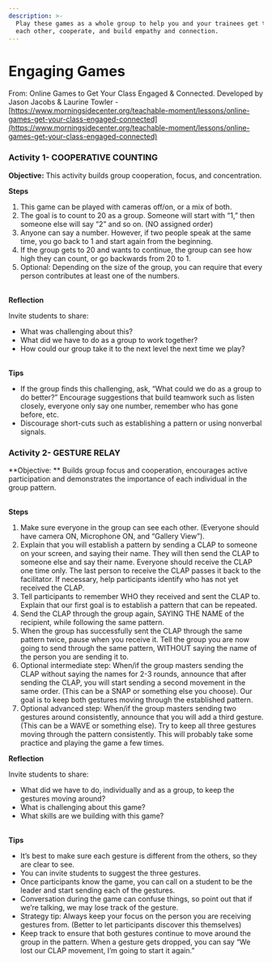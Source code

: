 ```yaml
---
description: >-
  Play these games as a whole group to help you and your trainees get to know
  each other, cooperate, and build empathy and connection.
---
```


# Engaging Games

From: Online Games to Get Your Class Engaged & Connected. Developed by Jason Jacobs & Laurine Towler - [https://www.morningsidecenter.org/teachable-moment/lessons/online-games-get-your-class-engaged-connected](https://www.morningsidecenter.org/teachable-moment/lessons/online-games-get-your-class-engaged-connected)



### Activity 1- COOPERATIVE COUNTING &#x20;

**Objective:** This activity builds group cooperation, focus, and concentration.\
&#x20;

**Steps**

1. This game can be played with cameras off/on, or a mix of both. \
   &#x20;
2. The goal is to count to 20 as a group. Someone will start with “1,” then someone else will say “2” and so on. (NO assigned order)\
   &#x20;
3. Anyone can say a number. However, if two people speak at the same time, you go back to 1 and start again from the beginning.\
   &#x20;
4. If the group gets to 20 and wants to continue, the group can see how high they can count, or go backwards from 20 to 1.\
   &#x20;
5. Optional: Depending on the size of the group, you can require that every person contributes at least one of the numbers. &#x20;

\
**Reflection**

Invite students to share:

* What was challenging about this? &#x20;
* What did we have to do as a group to work together? &#x20;
* How could our group take it to the next level the next time we play?

\
**Tips**

* If the group finds this challenging, ask, “What could we do as a group to do better?” Encourage suggestions that build teamwork such as listen closely, everyone only say one number, remember who has gone before, etc. &#x20;
* Discourage short-cuts such as establishing a pattern or using nonverbal signals.





### Activity 2- GESTURE RELAY &#x20;

**Objective: ** Builds group focus and cooperation, encourages active participation and demonstrates the importance of each individual in the group pattern.&#x20;

\
**Steps**

1. Make sure everyone in the group can see each other.  (Everyone should have camera ON, Microphone ON, and “Gallery View”).\
   &#x20;
2. Explain that you will establish a pattern by sending a CLAP to someone on your screen, and saying their name. They will then send the CLAP to someone else and say their name. Everyone should receive the CLAP one time only. The last person to receive the CLAP passes it back to the facilitator. If necessary, help participants identify who has not yet received the CLAP.\
   &#x20;
3. Tell participants to remember WHO they received and sent the CLAP to. Explain that our first goal is to establish a pattern that can be repeated.\
   &#x20;
4. Send the CLAP through the group again, SAYING THE NAME of the recipient, while following the same pattern. \
   &#x20;
5. When the group has successfully sent the CLAP through the same pattern twice, pause when you receive it. Tell the group you are now going to send  through the same pattern, WITHOUT saying the name of the person you are sending it to.  \
   &#x20;
6. Optional intermediate step: When/if the group masters sending the CLAP without saying the names for 2-3 rounds, announce that after sending the CLAP, you will start sending a second movement in the same order. (This can be a SNAP or something else you choose). Our goal is to keep both gestures moving through the established pattern. \
   &#x20;
7. Optional advanced step: When/if the group masters sending two gestures around consistently, announce that you will add a third gesture. (This can be a WAVE or something else). Try to keep all three gestures moving through the pattern consistently.  This will probably take some practice and playing the game a few times.\
   &#x20;

**Reflection**

Invite students to share:

* What did we have to do, individually and as a group, to keep the gestures moving around?
* What is challenging about this game? &#x20;
* What skills are we building with this game? &#x20;

\
**Tips**

* It’s best to make sure each gesture is different from the others, so they are clear to see.
* You can invite students to suggest the three gestures.
* Once participants know the game, you can call on a student to be the leader and start sending each of the gestures.&#x20;
* Conversation during the game can confuse things, so point out that if we’re talking, we may lose track of the gesture.
* Strategy tip: Always keep your focus on the person you are receiving gestures from. (Better to let participants discover this themselves)
* Keep track to ensure that both gestures continue to move around the group in the pattern. When a gesture gets dropped, you can say “We lost our CLAP movement, I’m going to start it again.”    \
  &#x20;
